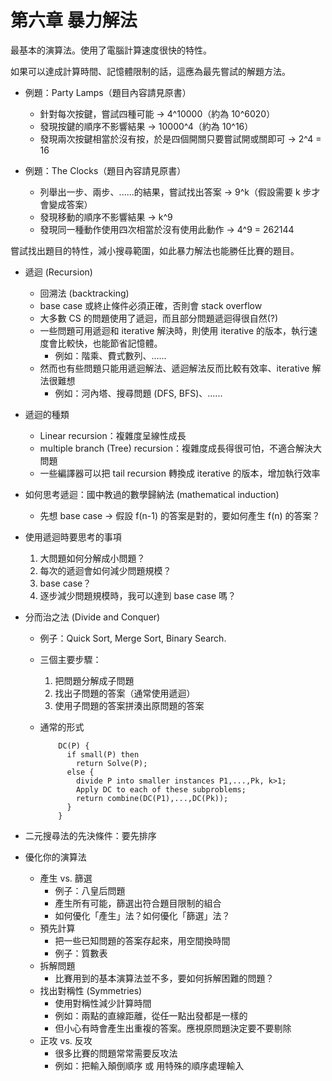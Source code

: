 # 第六章 暴力解法

最基本的演算法。使用了電腦計算速度很快的特性。

如果可以達成計算時間、記憶體限制的話，這應為最先嘗試的解題方法。

* 例題：Party Lamps（題目內容請見原書）
  * 針對每次按鍵，嘗試四種可能 → 4^10000（約為 10^6020）
  * 發現按鍵的順序不影響結果 → 10000^4（約為 10^16）
  * 發現兩次按鍵相當於沒有按，於是四個開關只要嘗試開或關即可 → 2^4 = 16

* 例題：The Clocks（題目內容請見原書）
  * 列舉出一步、兩步、......的結果，嘗試找出答案 → 9^k（假設需要 k 步才會變成答案）
  * 發現移動的順序不影響結果 → k^9
  * 發現同一種動作使用四次相當於沒有使用此動作 → 4^9 = 262144
  
嘗試找出題目的特性，減小搜尋範圍，如此暴力解法也能勝任比賽的題目。

* 遞迴 (Recursion)
  * 回溯法 (backtracking)
  * base case 或終止條件必須正確，否則會 stack overflow
  * 大多數 CS 的問題使用了遞迴，而且部分問題遞迴得很自然(?)
  * 一些問題可用遞迴和 iterative 解決時，則使用 iterative 的版本，執行速度會比較快，也能節省記憶體。
     * 例如：階乘、費式數列、......
  * 然而也有些問題只能用遞迴解法、遞迴解法反而比較有效率、iterative 解法很難想
     * 例如：河內塔、搜尋問題 (DFS, BFS)、......
     
* 遞迴的種類
  * Linear recursion：複雜度呈線性成長
  * multiple branch (Tree) recursion：複雜度成長得很可怕，不適合解決大問題
  * 一些編譯器可以把 tail recursion 轉換成 iterative 的版本，增加執行效率
  
* 如何思考遞迴：國中教過的數學歸納法 (mathematical induction)
  * 先想 base case → 假設 f(n-1) 的答案是對的，要如何產生 f(n) 的答案？
  
* 使用遞迴時要思考的事項
  1. 大問題如何分解成小問題？
  2. 每次的遞迴會如何減少問題規模？
  3. base case？
  4. 逐步減少問題規模時，我可以達到 base case 嗎？
  
* 分而治之法 (Divide and Conquer)
  * 例子：Quick Sort, Merge Sort, Binary Search.
  * 三個主要步驟：
     1. 把問題分解成子問題
     2. 找出子問題的答案（通常使用遞迴）
     3. 使用子問題的答案拼湊出原問題的答案
  * 通常的形式

            DC(P) {
              if small(P) then
                return Solve(P);
              else {
                divide P into smaller instances P1,...,Pk, k>1;
                Apply DC to each of these subproblems;
                return combine(DC(P1),...,DC(Pk));
              }
            }
* 二元搜尋法的先決條件：要先排序

* 優化你的演算法
  * 產生 vs. 篩選
     * 例子：八皇后問題
     * 產生所有可能，篩選出符合題目限制的組合
     * 如何優化「產生」法？如何優化「篩選」法？
  * 預先計算
     * 把一些已知問題的答案存起來，用空間換時間
     * 例子：質數表
  * 拆解問題
     * 比賽用到的基本演算法並不多，要如何拆解困難的問題？
  * 找出對稱性 (Symmetries)
     * 使用對稱性減少計算時間
     * 例如：兩點的直線距離，從任一點出發都是一樣的
     * 但小心有時會產生出重複的答案。應視原問題決定要不要剔除
  * 正攻 vs. 反攻
     * 很多比賽的問題常常需要反攻法
     * 例如：把輸入顛倒順序 或 用特殊的順序處理輸入
